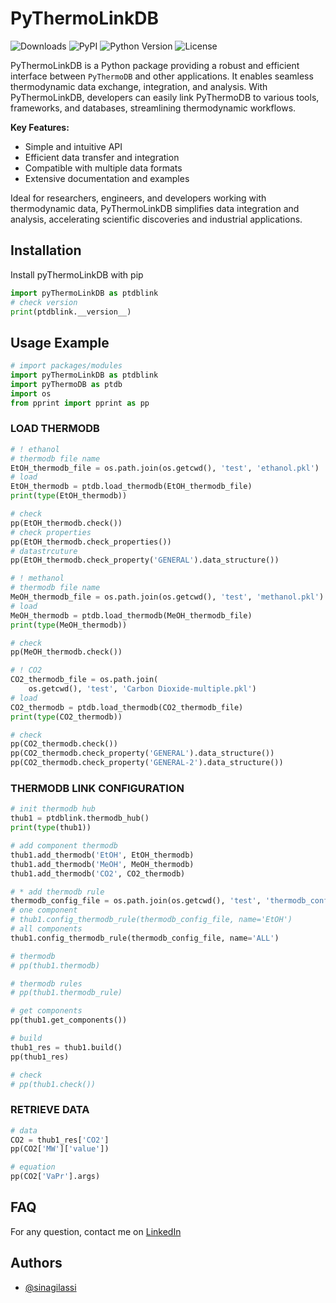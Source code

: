 # PyThermoLinkDB

![Downloads](https://img.shields.io/pypi/dm/PyThermoLinkDB) ![PyPI](https://img.shields.io/pypi/v/PyThermoLinkDB) ![Python Version](https://img.shields.io/pypi/pyversions/PyThermoLinkDB.svg) ![License](https://img.shields.io/pypi/l/PyThermoLinkDB)

PyThermoLinkDB is a Python package providing a robust and efficient interface between `PyThermoDB` and other applications. It enables seamless thermodynamic data exchange, integration, and analysis. With PyThermoLinkDB, developers can easily link PyThermoDB to various tools, frameworks, and databases, streamlining thermodynamic workflows.

**Key Features:**

-   Simple and intuitive API
-   Efficient data transfer and integration
-   Compatible with multiple data formats
-   Extensive documentation and examples

Ideal for researchers, engineers, and developers working with thermodynamic data, PyThermoLinkDB simplifies data integration and analysis, accelerating scientific discoveries and industrial applications.

## Installation

Install pyThermoLinkDB with pip

```python
import pyThermoLinkDB as ptdblink
# check version
print(ptdblink.__version__)
```

## Usage Example

```python
# import packages/modules
import pyThermoLinkDB as ptdblink
import pyThermoDB as ptdb
import os
from pprint import pprint as pp
```

### LOAD THERMODB

```python
# ! ethanol
# thermodb file name
EtOH_thermodb_file = os.path.join(os.getcwd(), 'test', 'ethanol.pkl')
# load
EtOH_thermodb = ptdb.load_thermodb(EtOH_thermodb_file)
print(type(EtOH_thermodb))

# check
pp(EtOH_thermodb.check())
# check properties
pp(EtOH_thermodb.check_properties())
# datastrcuture
pp(EtOH_thermodb.check_property('GENERAL').data_structure())

# ! methanol
# thermodb file name
MeOH_thermodb_file = os.path.join(os.getcwd(), 'test', 'methanol.pkl')
# load
MeOH_thermodb = ptdb.load_thermodb(MeOH_thermodb_file)
print(type(MeOH_thermodb))

# check
pp(MeOH_thermodb.check())

# ! CO2
CO2_thermodb_file = os.path.join(
    os.getcwd(), 'test', 'Carbon Dioxide-multiple.pkl')
# load
CO2_thermodb = ptdb.load_thermodb(CO2_thermodb_file)
print(type(CO2_thermodb))

# check
pp(CO2_thermodb.check())
pp(CO2_thermodb.check_property('GENERAL').data_structure())
pp(CO2_thermodb.check_property('GENERAL-2').data_structure())
```

### THERMODB LINK CONFIGURATION

```python
# init thermodb hub
thub1 = ptdblink.thermodb_hub()
print(type(thub1))

# add component thermodb
thub1.add_thermodb('EtOH', EtOH_thermodb)
thub1.add_thermodb('MeOH', MeOH_thermodb)
thub1.add_thermodb('CO2', CO2_thermodb)

# * add thermodb rule
thermodb_config_file = os.path.join(os.getcwd(), 'test', 'thermodb_config.yml')
# one component
# thub1.config_thermodb_rule(thermodb_config_file, name='EtOH')
# all components
thub1.config_thermodb_rule(thermodb_config_file, name='ALL')

# thermodb
# pp(thub1.thermodb)

# thermodb rules
# pp(thub1.thermodb_rule)

# get components
pp(thub1.get_components())

# build
thub1_res = thub1.build()
pp(thub1_res)

# check
# pp(thub1.check())
```

### RETRIEVE DATA

```python
# data
CO2 = thub1_res['CO2']
pp(CO2['MW']['value'])

# equation
pp(CO2['VaPr'].args)
```

## FAQ

For any question, contact me on [LinkedIn](https://www.linkedin.com/in/sina-gilassi/) 


## Authors

- [@sinagilassi](https://www.github.com/sinagilassi)